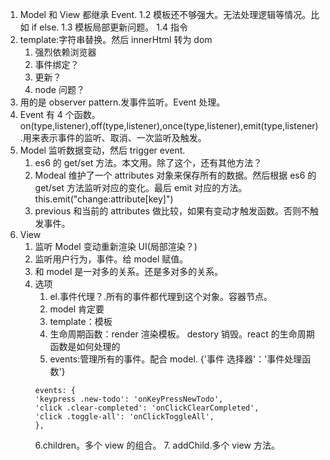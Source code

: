 1. Model 和 View 都继承 Event.
   1.2 模板还不够强大。无法处理逻辑等情况。比如 if else.
   1.3 模板局部更新问题。
   1.4 指令
2. template:字符串替换。然后 innerHtml 转为 dom
    1. 强烈依赖浏览器
    2. 事件绑定？
    3. 更新？
    4. node 问题？
3. 用的是 observer pattern.发事件监听。Event 处理。
4. Event 有 4 个函数。on(type,listener),off(type,listener),once(type,listener),emit(type,listener).用来表示事件的监听、取消、一次监听及触发。
5. Model 监听数据变动，然后 trigger event.
    1. es6 的 get/set 方法。本文用。除了这个，还有其他方法？
    2. Modeal 维护了一个 attributes 对象来保存所有的数据。然后根据 es6 的 get/set 方法监听对应的变化。最后 emit 对应的方法。this.emit("change:attribute[key]")
    3. previous 和当前的 attributes 做比较，如果有变动才触发函数。否则不触发事件。
6. View
    1. 监听 Model 变动重新渲染 UI(局部渲染？)
    2. 监听用户行为，事件。给 model 赋值。
    3. 和 model 是一对多的关系。还是多对多的关系。
    4. 选项
        1. el.事件代理？.所有的事件都代理到这个对象。容器节点。
        2. model 肯定要
        3. template：模板
        4. 生命周期函数：render 渲染模板。 destory 销毁。react 的生命周期函数是如何处理的
        5. events:管理所有的事件。配合 model. {'事件 选择器'：'事件处理函数'}
        ```
        events: {
        'keypress .new-todo': 'onKeyPressNewTodo',
        'click .clear-completed': 'onClickClearCompleted',
        'click .toggle-all': 'onClickToggleAll',
        },
        ```
        6.children。多个 view 的组合。
        7. addChild.多个 view 方法。
